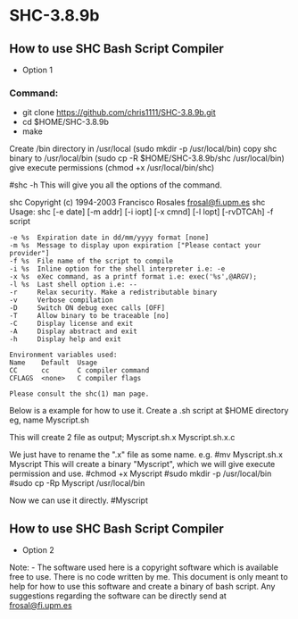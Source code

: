 # SHC-3.8.9b

## How to use SHC Bash Script Compiler
- Option 1
### Command:
- git clone https://github.com/chris1111/SHC-3.8.9b.git
- cd $HOME/SHC-3.8.9b
- make


Create /bin directory in /usr/local (sudo mkdir -p /usr/local/bin)
copy shc binary to /usr/local/bin (sudo cp -R $HOME/SHC-3.8.9b/shc /usr/local/bin)
give execute permissions (chmod +x /usr/local/bin/shc)

#shc -h
This will give you all the options of the command.

shc Copyright (c) 1994-2003 Francisco Rosales <frosal@fi.upm.es>
shc Usage: shc [-e date] [-m addr] [-i iopt] [-x cmnd] [-l lopt] [-rvDTCAh] -f script

    -e %s  Expiration date in dd/mm/yyyy format [none]
    -m %s  Message to display upon expiration ["Please contact your provider"]
    -f %s  File name of the script to compile
    -i %s  Inline option for the shell interpreter i.e: -e
    -x %s  eXec command, as a printf format i.e: exec('%s',@ARGV);
    -l %s  Last shell option i.e: --
    -r     Relax security. Make a redistributable binary
    -v     Verbose compilation
    -D     Switch ON debug exec calls [OFF]
    -T     Allow binary to be traceable [no]
    -C     Display license and exit
    -A     Display abstract and exit
    -h     Display help and exit

    Environment variables used:
    Name    Default  Usage
    CC      cc       C compiler command
    CFLAGS  <none>   C compiler flags

    Please consult the shc(1) man page.

Below is a example for how to use it.
Create a .sh script at $HOME directory eg, name Myscript.sh

This will create 2 file as output;
Myscript.sh.x
Myscript.sh.x.c

We just have to rename the ".x"  file as some name.
e.g.
#mv Myscript.sh.x Myscript
This will create a binary "Myscript", which we will give execute permission and use.
#chmod +x Myscript
#sudo mkdir -p /usr/local/bin
#sudo cp -Rp Myscript /usr/local/bin

Now we can use it directly.
#Myscript

## How to use SHC Bash Script Compiler
- Option 2

Note: - The software used here is a copyright software which is available free to use. There is no code written by me. This document is only meant to help for how to use this software and create a binary of bash script. Any suggestions regarding the software can be directly send at frosal@fi.upm.es 


 
